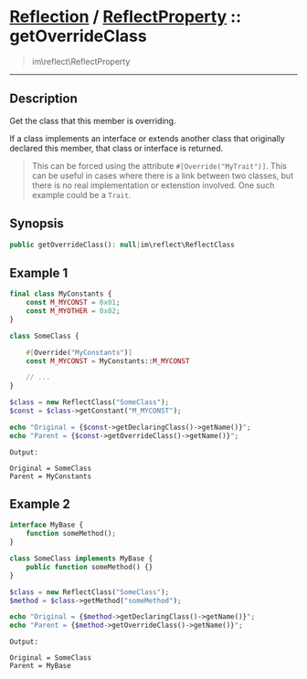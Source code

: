 # [Reflection](reflect.md) / [ReflectProperty](reflect-ReflectProperty.md) :: getOverrideClass
 > im\reflect\ReflectProperty
____

## Description
Get the class that this member is overriding.

If a class implements an interface or extends another class
that originally declared this member, that class or interface
is returned.

 > This can be forced using the attribute `#[Override("MyTrait")]`. This can be useful in cases where there is a link between two classes, but there is no real implementation or extenstion involved. One such example could be a `Trait`.  

## Synopsis
```php
public getOverrideClass(): null|im\reflect\ReflectClass
```

## Example 1
```php
final class MyConstants {
    const M_MYCONST = 0x01;
    const M_MYOTHER = 0x02;
}

class SomeClass {

    #[Override("MyConstants")]
    const M_MYCONST = MyConstants::M_MYCONST

    // ...
}

$class = new ReflectClass("SomeClass");
$const = $class->getConstant("M_MYCONST");

echo "Original = {$const->getDeclaringClass()->getName()}";
echo "Parent = {$const->getOverrideClass()->getName()}";
```

```
Output:

Original = SomeClass
Parent = MyConstants
```

## Example 2
```php
interface MyBase {
    function someMethod();
}

class SomeClass implements MyBase {
    public function someMethod() {}
}

$class = new ReflectClass("SomeClass");
$method = $class->getMethod("someMethod");

echo "Original = {$method->getDeclaringClass()->getName()}";
echo "Parent = {$method->getOverrideClass()->getName()}";
```

```
Output:

Original = SomeClass
Parent = MyBase
```
